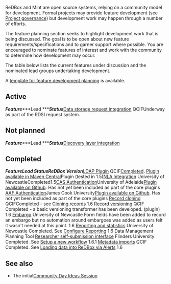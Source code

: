 ReDBox and Mint are open source systems, relying on a community model for development. Formal projects may provide feature development (see [Project governance](governance)) but development work may happen through a number of efforts.


The feature planning section seeks to highlight development work that is being discussed. The goal is to be open about new feature requirements/specifications and to garner support where possible. You are encouraged to nominate features of interest and work with the community to determine how development may occur.


The table below lists the current features under discussion and the nominated lead groups undertaking development.


A [template for feature development planning](https://docs.google.com/document/d/1AeQUr8GpzAMLYg_OrVx8F8OvwvV_TrcfAiZu0djbLEo/edit?usp=sharing) is available.
## []()Active



***Feature******Lead ******Status***[Data storage request integration](feature-planning-data-storage-request-integration) QCIFUnderway as part of the RDSI request system.


## []()Not planned




***Feature******Lead ******Status***[Discovery layer integration](feature-planning-discovery-layer-integration)
  



## []()Completed

***Feature******Lead ******Status******ReDBox Version***[LDAP Plugin](feature-planning-ldap-plugin) QCIF[Completed](https://github.com/the-fascinator-contrib/plugin-authentication-ldap). [Plugin available in Maven Central](http://search.maven.org/#search%7Cga%7C1%7Cg%3A%22com.googlecode.the-fascinator.plugins%22%20ldap)Plugin (tested in 1.5)[NLA Integration](feature-planning-nla-integration)
University of NewcastleCompleted1.5[CAS Authentication](feature-planning-cas-authentication)University of Adelaide[Plugin available on Github](https://github.com/innodev-au/fascinator-authn-cas). Has not yet been included as part of the core plugins [AAF Authentication](feature-planning-aaf-authentication)James Cook University[Plugin available on Github](https://github.com/jcu-eresearch/fascinator-shibboleth). Has not yet been included as part of the core plugins     [Record cloning](feature-planning-record-cloning) QCIFCompleted - see [Cloning records](documentation-technical-cloning-records) 1.6 [Record versioning](feature-planning-record-versioning) QCIF Completed - a basic versioning transformer has been developed.  (plugin) 1.6 [Embargo](feature-planning-embargo) University of Newcastle Form fields have been added to record an embargo but no automation around embargoes was added as users felt it wasn't needed at this point. 1.6 [Reporting and statistics](feature-planning-reporting-and-statistics) University of Newcastle  Completed. See [Configure Reporting](documentation-how-to-configure-reporting) 1.6 Data Management Planning Tool
[Researcher self-submission interface](feature-planning-researcher-self-submission-interface) Flinders University Completed. See [Setup a new workflow](documentation-how-to-setup-a-new-workflow) 1.6.1  [Metadata imports](feature-planning-metadata-imports) QCIF Completed. See [Loading data into ReDBox via Alerts](documentation-system-administration-administering-redbox-configuring-alerts) 1.6

## []()See also


* The initial[Community Day Ideas Session](governance-redbox-community-days-ReDBox-Community-Day-1-2012-community-day-ideas)